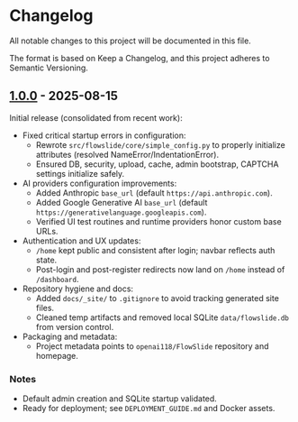 # Changelog

All notable changes to this project will be documented in this file.

The format is based on Keep a Changelog, and this project adheres to Semantic Versioning.

## [1.0.0] - 2025-08-15

Initial release (consolidated from recent work):

- Fixed critical startup errors in configuration:
  - Rewrote `src/flowslide/core/simple_config.py` to properly initialize attributes (resolved NameError/IndentationError).
  - Ensured DB, security, upload, cache, admin bootstrap, CAPTCHA settings initialize safely.
- AI providers configuration improvements:
  - Added Anthropic `base_url` (default `https://api.anthropic.com`).
  - Added Google Generative AI `base_url` (default `https://generativelanguage.googleapis.com`).
  - Verified UI test routines and runtime providers honor custom base URLs.
- Authentication and UX updates:
  - `/home` kept public and consistent after login; navbar reflects auth state.
  - Post-login and post-register redirects now land on `/home` instead of `/dashboard`.
- Repository hygiene and docs:
  - Added `docs/_site/` to `.gitignore` to avoid tracking generated site files.
  - Cleaned temp artifacts and removed local SQLite `data/flowslide.db` from version control.
- Packaging and metadata:
  - Project metadata points to `openai118/FlowSlide` repository and homepage.

### Notes
- Default admin creation and SQLite startup validated.
- Ready for deployment; see `DEPLOYMENT_GUIDE.md` and Docker assets.

[1.0.0]: https://github.com/openai118/FlowSlide/releases/tag/v1.0.0
